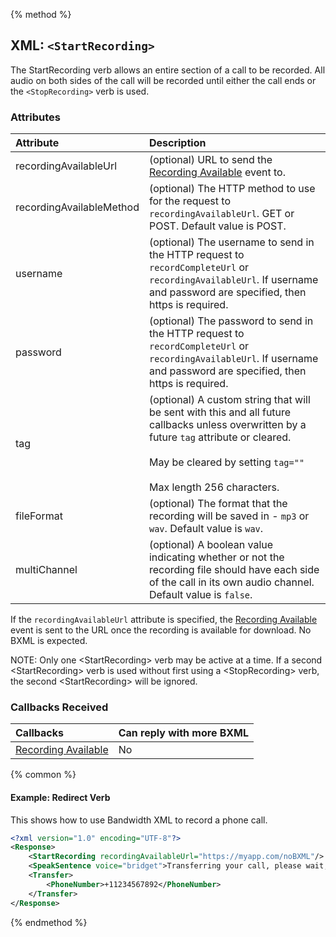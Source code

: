 {% method %}
## XML: `<StartRecording>`
The StartRecording verb allows an entire section of a call to be recorded. All audio on both sides of the call will be recorded until either the call ends or the `<StopRecording>` verb is used.

### Attributes

| Attribute                    | Description                                                                                                                                                                                                            |
|:-----------------------------|:-----------------------------------------------------------------------------------------------------------------------------------------------------------------------------------------------------------------------|
| recordingAvailableUrl        | (optional) URL to send the [Recording Available](../callbacks/recordingAvailable.md) event to.                                                                                                                         |
| recordingAvailableMethod     | (optional) The HTTP method to use for the request to `recordingAvailableUrl`. GET or POST. Default value is POST.                                                                                                      |
| username                     | (optional) The username to send in the HTTP request to `recordCompleteUrl` or `recordingAvailableUrl`. If username and password are specified, then https is required.                                                 |
| password                     | (optional) The password to send in the HTTP request to `recordCompleteUrl` or `recordingAvailableUrl`. If username and password are specified, then https is required.                                                 |
| tag                          | (optional) A custom string that will be sent with this and all future callbacks unless overwritten by a future `tag` attribute or cleared.<br><br>May be cleared by setting `tag=""`<br><br>Max length 256 characters. |
| fileFormat                   | (optional) The format that the recording will be saved in - `mp3` or `wav`.  Default value is `wav`.                                                                                                                   |
| multiChannel                 | (optional) A boolean value indicating whether or not the recording file should have each side of the call in its own audio channel. Default value is `false`.                                                          |

If the `recordingAvailableUrl` attribute is specified, the [Recording Available](../callbacks/recordingAvailable.md) event is sent to the URL once the recording is available for download. No BXML is expected.

<aside class="alert general small"><p>NOTE: Only one &lt;StartRecording&gt; verb may be active at a time. If a second &lt;StartRecording&gt; verb is used without first using a &lt;StopRecording&gt; verb, the second &lt;StartRecording&gt; will be ignored.</p></aside>

### Callbacks Received

| Callbacks                                                         | Can reply with more BXML |
|:------------------------------------------------------------------|:-------------------------|
| [Recording Available](../callbacks/recordingAvailable.md)         | No                       |

{% common %}
#### Example: Redirect Verb
This shows how to use Bandwidth XML to record a phone call.

```XML
<?xml version="1.0" encoding="UTF-8"?>
<Response>
    <StartRecording recordingAvailableUrl="https://myapp.com/noBXML"/>
    <SpeakSentence voice="bridget">Transferring your call, please wait, this call is being recorded</SpeakSentence>
    <Transfer>
        <PhoneNumber>+11234567892</PhoneNumber>
    </Transfer>
</Response>
```

{% endmethod %}
